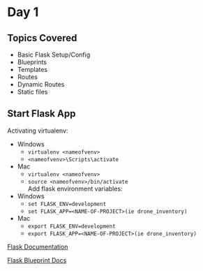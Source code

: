 # Day 1

## Topics Covered
- Basic Flask Setup/Config
- Blueprints
- Templates
- Routes
- Dynamic Routes
- Static files

## Start Flask App
Activating virtualenv:
- Windows
    - `virtualenv <nameofvenv>`
    - `<nameofvenv>\Scripts\activate`
- Mac
    - `virtualenv <nameofvenv>`
    - `source <nameofvenv>/bin/activate`<br>
Add flask environment variables:
- Windows
    - `set FLASK_ENV=development`
    - `set FLASK_APP=<NAME-OF-PROJECT>(ie drone_inventory)`
- Mac
    - `export FLASK_ENV=development`
    - `export FLASK_APP=<NAME-OF-PROJECT>(ie drone_inventory)`

[Flask Documentation](https://flask.palletsprojects.com/en/1.1.x/ "Main Flask Docs")

[Flask Blueprint Docs](https://flask.palletsprojects.com/en/1.1.x/blueprints/ "Flask Blueprint Docs")